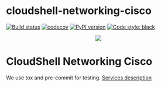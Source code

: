 # cloudshell-networking-cisco
[![Build status](https://github.com/QualiSystems/cloudshell-networking-cisco/workflows/CI/badge.svg?branch=master)](https://github.com/QualiSystems/cloudshell-networking-cisco/actions?query=branch%3Amaster)
[![codecov](https://codecov.io/gh/QualiSystems/cloudshell-networking-cisco/branch/master/graph/badge.svg)](https://codecov.io/gh/QualiSystems/cloudshell-networking-cisco)
[![PyPI version](https://badge.fury.io/py/cloudshell-networking-cisco.svg)](https://badge.fury.io/py/cloudshell-networking-cisco)
[![Code style: black](https://img.shields.io/badge/code%20style-black-000000.svg)](https://github.com/python/black)

<p align="center">
<img src="https://github.com/QualiSystems/devguide_source/raw/master/logo.png"></img>
</p>

# CloudShell Networking Cisco
We use tox and pre-commit for testing. [Services description](https://github.com/QualiSystems/cloudshell-package-repo-template#description-of-services)
